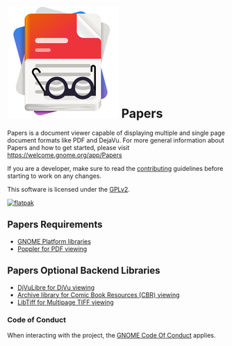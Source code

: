# ![papers-logo] Papers

Papers is a document viewer capable of displaying multiple and single
page document formats like PDF and DejaVu.  For more general
information about Papers and how to get started, please visit
https://welcome.gnome.org/app/Papers

If you are a developer, make sure to read the [contributing](CONTRIBUTING.md)
guidelines before starting to work on any changes.

This software is licensed under the [GPLv2][license].

[![flatpak]](https://flathub.org/apps/details/org.gnome.Papers)

## Papers Requirements

* [GNOME Platform libraries][gnome]
* [Poppler for PDF viewing][poppler]

## Papers Optional Backend Libraries

* [DjVuLibre for DjVu viewing][djvulibre]
* [Archive library for Comic Book Resources (CBR) viewing][comics]
* [LibTiff for Multipage TIFF viewing][tiff]

[gnome]: https://www.gnome.org/
[poppler]: https://poppler.freedesktop.org/
[djvulibre]: https://djvulibre.djvuzone.org/
[comics]: https://libarchive.org/
[tiff]: http://libtiff.org/
[license]: COPYING
[papers-logo]: data/icons/scalable/apps/org.gnome.Papers.svg
[flatpak]: https://flathub.org/api/badge?svg&locale=en

### Code of Conduct

When interacting with the project, the [GNOME Code Of Conduct](https://conduct.gnome.org/) applies.
